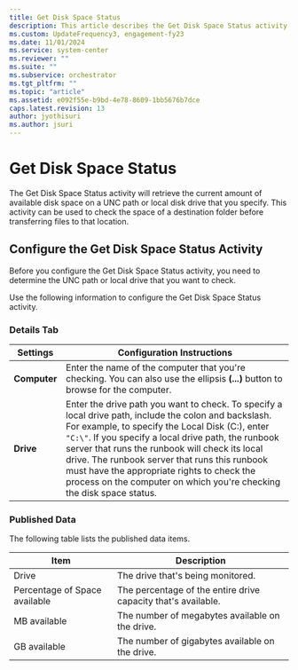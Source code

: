 ```yaml
---
title: Get Disk Space Status
description: This article describes the Get Disk Space Status activity.
ms.custom: UpdateFrequency3, engagement-fy23
ms.date: 11/01/2024
ms.service: system-center
ms.reviewer: ""
ms.suite: ""
ms.subservice: orchestrator
ms.tgt_pltfrm: ""
ms.topic: "article"
ms.assetid: e092f55e-b9bd-4e78-8609-1bb5676b7dce
caps.latest.revision: 13
author: jyothisuri
ms.author: jsuri
---
```

# Get Disk Space Status

The Get Disk Space Status activity will retrieve the current amount of available disk space on a UNC path or local disk drive that you specify. This activity can be used to check the space of a destination folder before transferring files to that location.  

## Configure the Get Disk Space Status Activity

 Before you configure the Get Disk Space Status activity, you need to determine the UNC path or local drive that you want to check.  

 Use the following information to configure the Get Disk Space Status activity.  

### Details Tab  

|Settings|Configuration Instructions|  
|--------------|--------------------------------|  
|**Computer**|Enter the name of the computer that you're checking. You can also use the ellipsis **(...)** button to browse for the computer.|  
|**Drive**|Enter the drive path you want to check. To specify a local drive path, include the colon and backslash. For example, to specify the Local Disk (C:), enter `"C:\"`. If you specify a local drive path, the runbook server that runs the runbook will check its local drive. The runbook server that runs this runbook must have the appropriate rights to check the process on the computer on which you're checking the disk space status.|  

### Published Data

 The following table lists the published data items.  

|Item|Description|  
|----------|-----------------|  
|Drive|The drive that's being monitored.|  
|Percentage of Space available|The percentage of the entire drive capacity that's available.|  
|MB available|The number of megabytes available on the drive.|  
|GB available|The number of gigabytes available on the drive.|
